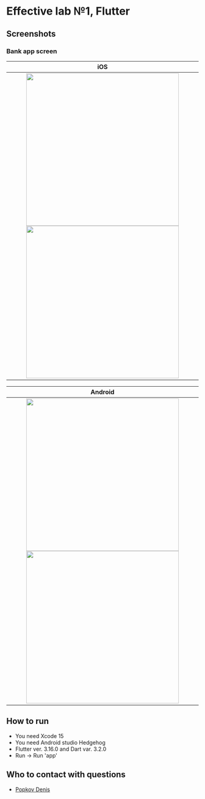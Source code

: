# Effective lab №1, Flutter

## Screenshots

### Bank app screen

|                                                                                                                    iOS                                                                                                                    |
|:-----------------------------------------------------------------------------------------------------------------------------------------------------------------------------------------------------------------------------------------:|
| <img src="https://github.com/DenisPopkov/BankApp/assets/57343209/1cac8dce-b4de-47df-9f06-2e07699aec11" height="400"> <img src="https://github.com/DenisPopkov/BankApp/assets/57343209/d0b98b37-f19d-4048-ab1b-978e45864911" height="400"> |

|                                                              Android                                                               |
|:----------------------------------------------------------------------------------------------------------------------------------:|
|               <img src="https://github.com/DenisPopkov/BankApp/assets/57343209/04288def-963c-48c5-af3d-6f89c6945176" height="400">  <img src="https://github.com/DenisPopkov/BankApp/assets/57343209/c8d94b40-62b9-4d4c-8adc-728d086cdc09" height="400">            |

## How to run

* You need Xcode 15
* You need Android studio Hedgehog
* Flutter ver. 3.16.0 and Dart var. 3.2.0
* Run -> Run 'app'

## Who to contact with questions

* [Popkov Denis](https://t.me/MolodoyDenis)
